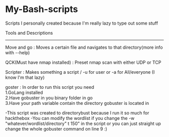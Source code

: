 # My-Bash-scripts
Scripts I personally created because I'm really lazy to type out some stuff

Tools and Descriptions
___________________________________________________________________________________________________
Move and go : Moves a certain file and navigates to that directory(more info with --help)

QCK(Must have nmap installed) :  Preset nmap scan with either UDP or TCP

Scripter : Makes something a script / -u for user or -a for All/everyone  (I know I'm that lazy)

goster : In order to run this script you need
<br /> 1.GoLang installed
<br /> 2.Have gobuster in you binary folder in go
<br /> 3.Have your path variable contain the directory gobuster is located in 


-This script was created to directorybust because I run it so much for hackthebox
-You can modify the wordlist if you change the -w "whatever/wordlist/directory"  t 150" 
in the script or you can just straight up change the whole gobuster command on line 9    :)

